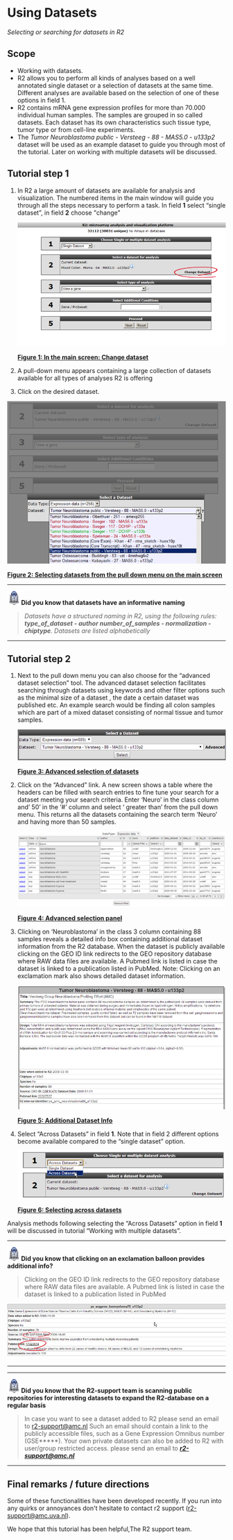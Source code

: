 <a id="using_datasets"> </a>

Using Datasets
==============

*Selecting or searching for datasets in R2*

Scope
-----

-   Working with datasets.
-   R2 allows you to perform all kinds of analyses based on a well
    annotated single dataset or a selection of datasets at the
    same time. Different analyses are available based on the selection
    of one of these options in field 1.
-   R2 contains mRNA gene expression profiles for more than 70.000
    individual human samples. The samples are grouped in so
    called datasets. Each dataset has its own characteristics such
    tissue type, tumor type or from cell-line experiments.
-   The *Tumor Neuroblastoma public - Versteeg - 88 - MAS5.0 -
    u133p2* dataset will be used as an example dataset to guide you
    through most of the tutorial. Later on working with multiple
    datasets will be discussed.

Tutorial step 1
---------------

1.  In R2 a large amount of datasets are available for analysis
    and visualization. The numbered items in the main window will guide
    you through all the steps necessary to perform a task. In field
    **1** select “single dataset”, in field **2** choose "change"
	
	![Figure 1: In the main screen: Change dataset](_static/images/First_image_select_dataset.png "Figure 1: In the main screen: Change dataset")
	
	[**Figure 1: In the main screen: Change dataset**](_static/images/First_image_select_dataset.png)
	
2.  A pull-down menu appears containing a large collection of datasets
    available for all types of analyses R2 is offering
3.  Click on the desired dataset.

![Figure 2: Selecting datasets from the pull down menu on the main screen](_static/images/UsingDatasets_SelectSpecificDatasetFromPullDownInR2.png "Figure 2: Selecting datasets from the pull down menu on the main screen")

[**Figure 2: Selecting datasets from the pull down menu on the main screen**](_static/images/UsingDatasets_SelectSpecificDatasetFromPullDownInR2.png)

----------
 ![](_static/images/R2d2_logo.png)**Did you know that datasets have an informative naming**      

> *Datasets have a structured naming in R2, using the following rules: **type_of_dataset - author  number_of_samples - normalization - chiptype**. Datasets are listed alphabetically*

----------



Tutorial step 2
---------------

1.  Next to the pull down menu you can also choose for the “advanced
    dataset selection” tool. The advanced dataset selection facilitates
    searching through datasets using keywords and other filter options
    such as the minimal size of a dataset , the date a certain dataset
    was published etc. An example search would be finding all colon
    samples which are part of a mixed dataset consisting of normal
    tissue and tumor samples.
	
	![Figure 3: Advanced selection of datasets](_static/images/UsingDatasets_AdvancedSelectionLink.png "Figure 3: Advanced selection of datasets")
	
	[**Figure 3: Advanced selection of datasets**](_static/images/UsingDatasets_AdvancedSelectionLink.png)
	
2.  Click on the “Advanced” link. A new screen shows a table where the
    headers can be filled with search entries to fine tune your search
    for a dataset meeting your search criteria. Enter ‘Neuro’ in the
    class column and’ 50’ in the ‘\#’ column and select ‘ greater than’
    from the pull down menu. This returns all the datasets containing
    the search term ‘Neuro’ and having more than 50 samples.
	
	![Figure 4: Advanced selection panel](_static/images/UsingDatasets_AdvancedSelectionPanelInR2.png "Figure 4: Advanced selection panel")
	
	[**Figure 4: Advanced selection panel**](_static/images/UsingDatasets_AdvancedSelectionPanelInR2.png)
	
3.  Clicking on ‘Neuroblastoma’ in the class 3 column containing 88
    samples reveals a detailed info box containing additional dataset
    information from the R2 database. When the dataset is publicly
    available clicking on the GEO ID link redirects to the GEO
    repository database where RAW data files are available. A Pubmed
    link is listed in case the dataset is linked to a publication listed
    in PubMed.
    Note: Clicking on an exclamation mark also shows detailed
    dataset information.
	
	![Figure 5: Additional Dataset Info](_static/images/UsingDatasets_AdditinalDatasetInfoInR2.png "Figure 5: Additional Dataset Info")
	
	[**Figure 5: Additional Dataset Info**](_static/images/UsingDatasets_AdditinalDatasetInfoInR2.png)
	
4.  Select “Across Datasets” in field **1**. Note that in field 2
    different options become available compared to the “single
    dataset” option.
	
	![Figure 6: Selecting across datasets](_static/images/UsingDatasets_SelectAcrossDatasetsInR2.png "Figure 6: Selecting across datasets")
	
	[**Figure 6: Selecting across datasets**](_static/images/UsingDatasets_SelectAcrossDatasetsInR2.png)
	

Analysis methods following selecting the “Across Datasets” option in
field **1** will be discussed in tutorial “Working with multiple
datasets”.

-------------
 ![](_static/images/R2d2_logo.png)**Did you know that clicking on an exclamation balloon provides additional info?**      

> Clicking on the GEO ID link redirects to the GEO repository database  
where RAW data files are available. A Pubmed link is listed in case the
dataset is linked to a publication listed in PubMed

![](_static/images/UsingDatasets_LinksToRawDataInR2.png)

-------------


----------
 ![](_static/images/R2d2_logo.png)**Did you know that the R2-support team is scanning public repositories for interesting datasets to expand the R2-database on a regular basis**      

> In case you want to see a dataset added to R2 please send an email to r2-support@amc.nl
Such an email should contain a link to the publicly accessible files, such as a Gene Expression Omnibus number (GSE\*\*\*\*\*). Your own private datasets can also be added to R2 with user/group restricted access. please send an email to ***<r2-support@amc.nl>***
---------------




Final remarks / future directions
---------------------------------



Some of these functionalities have been developed recently. If you run
into any quirks or annoyances don't hesitate to contact r2 support
(r2-support@amc.uva.nl).





We hope that this tutorial has been helpful,The R2 support team.


